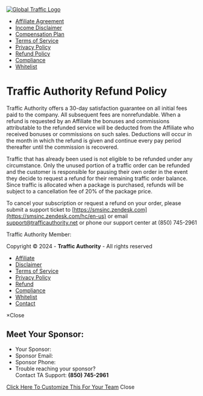 [![Global Traffic Logo](/images/common/logo.png)](https://www.trafficauthority.net/backoffice/dashboard.php)

* [Affiliate Agreement](https://www.trafficauthority.net/legal/affiliate.php)
* [Income Disclaimer](https://www.trafficauthority.net/legal/income.php)
* [Compensation Plan](https://www.trafficauthority.net/legal/compensation.php)
* [Terms of Service](https://www.trafficauthority.net/legal/terms.php)
* [Privacy Policy](https://www.trafficauthority.net/legal/privacy.php)
* [Refund Policy](https://www.trafficauthority.net/legal/refund.php)
* [Compliance](https://www.trafficauthority.net/legal/compliance.php)
* [Whitelist](https://www.trafficauthority.net/legal/whitelist.php)

**Traffic Authority Refund Policy**
===================================

Traffic Authority offers a 30-day satisfaction guarantee on all initial fees paid to the company. All subsequent fees are nonrefundable. When a refund is requested by an Affiliate the bonuses and commissions attributable to the refunded service will be deducted from the Affiliate who received bonuses or commissions on such sales. Deductions will occur in the month in which the refund is given and continue every pay period thereafter until the commission is recovered.

Traffic that has already been used is not eligible to be refunded under any circumstance. Only the unused portion of a traffic order can be refunded and the customer is responsible for pausing their own order in the event they decide to request a refund for their remaining traffic order balance. Since traffic is allocated when a package is purchased, refunds will be subject to a cancellation fee of 20% of the package price.

To cancel your subscription or request a refund on your order, please submit a support ticket to [https://smsinc.zendesk.com](https://smsinc.zendesk.com/hc/en-us) or email [support@trafficauthority.net](mailto:support@trafficauthority.net) or phone our support center at (850) 745-2961

Traffic Authority Member:

Copyright © 2024 - **Traffic Authority** - All rights reserved

* [Affiliate](https://www.trafficauthority.net/legal/affiliate.php)
* [Disclaimer](https://www.trafficauthority.net/legal/income.php)
* [Terms of Service](https://www.trafficauthority.net/legal/terms.php)
* [Privacy Policy](https://www.trafficauthority.net/legal/privacy.php)
* [Refund](https://www.trafficauthority.net/legal/refund.php)
* [Compliance](https://www.trafficauthority.net/legal/compliance.php)
* [Whitelist](https://www.trafficauthority.net/legal/whitelist.php)
* [Contact](https://www.trafficauthority.net/contact.php)

×Close

**Meet Your Sponsor:**
----------------------

* Your Sponsor:
* Sponsor Email:
* Sponsor Phone:
* Trouble reaching your sponsor?  
    Contact TA Support: **(850) 745-2961**

[Click Here To Customize This For Your Team](https://www.trafficauthority.net/backoffice/account/system.php) Close